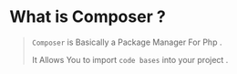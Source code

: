 # What is Composer ?

> `Composer` is Basically a Package Manager For Php .
>
> It Allows You to import `code bases` into your project .